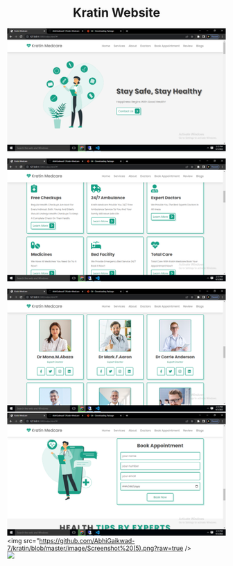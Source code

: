 <h1 align="center"> Kratin Website  </h1>

<img src="https://github.com/AbhiGaikwad-7/kratin/blob/master/image/Screenshot%20(1).png?raw=true" />
<br>

<img src="https://github.com/AbhiGaikwad-7/kratin/blob/master/image/Screenshot%20(2).png?raw=true" /><br>

<img src="https://github.com/AbhiGaikwad-7/kratin/blob/master/image/Screenshot%20(3).png?raw=true" /><br>
<img src="https://github.com/AbhiGaikwad-7/kratin/blob/master/image/Screenshot%20(4).png?raw=true" /><br>
<img src="https://github.com/AbhiGaikwad-7/kratin/blob/master/image/Screenshot%20(5).png?raw=true /><br>
<img src="https://github.com/AbhiGaikwad-7/kratin/blob/master/image/Screenshot%20(6).png?raw=true" /><br>
